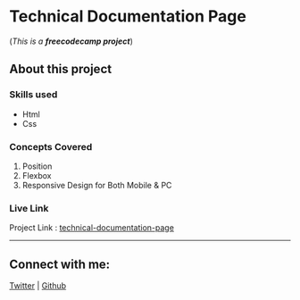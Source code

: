 # Technical Documentation Page
(*This is a **freecodecamp project***)

## About this project 

### Skills used 
- Html 
- Css
### Concepts Covered
1. Position
2. Flexbox
3. Responsive Design for Both Mobile & PC

 
### Live Link 

Project Link : [technical-documentation-page](https://documentation-project-baesil.netlify.app/)

---
## Connect with me:

[Twitter](https://twitter.com/BaesilS) | [Github](https://github.com/wandereskimo)

